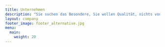 ```yaml
---
title: Unternehmen
description: "Sie suchen das Besondere, Sie wollen Qualität, nichts von der Stange, einfach den perfekten Bodenbelag? Mit Terra Bodenbeläge hat Ihre Suche ein Ende."
layout: company
footer_image: footer_alternative.jpg
menu:
  main:
    weight: 20
---
```

